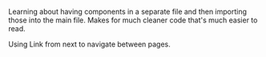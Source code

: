 Learning about having components in a separate file and then importing those into the main file. Makes for much cleaner code that's much easier to read. 

Using Link from next to navigate between pages. 
